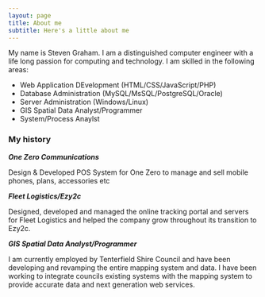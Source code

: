 ```yaml
---
layout: page
title: About me
subtitle: Here's a little about me
---
```


My name is Steven Graham. I am a distinguished computer engineer with a life long passion for computing and technology.
I am skilled in the following areas:

- Web Application DEvelopment (HTML/CSS/JavaScript/PHP)
- Database Administration (MySQL/MsSQL/PostgreSQL/Oracle)
- Server Administration (Windows/Linux)
- GIS Spatial Data Analyst/Programmer
- System/Process Anaylst

### My history

***One Zero Communications***

Design & Developed POS System for One Zero to manage and sell mobile phones, plans, accessories etc

***Fleet Logistics/Ezy2c***

Designed, developed and managed the online tracking portal and servers for Fleet Logistics and helped the company grow throughout its transition to Ezy2c.

***GIS Spatial Data Analyst/Programmer***

I am currently employed by Tenterfield Shire Council and have been developing and revamping the entire mapping system and data.
I have been working to integrate councils existing systems with the mapping system to provide accurate data and next generation  web services.
